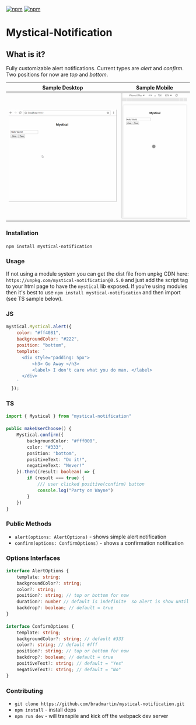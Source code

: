 [![npm](https://img.shields.io/npm/v/mystical-notification.svg)](https://www.npmjs.com/package/mystical-notification)
[![npm](https://img.shields.io/npm/dt/mystical-notification.svg?label=npm%20downloads)](https://www.npmjs.com/package/mystical-notification)
# Mystical-Notification
## What is it?
 Fully customizable alert notifications. Current types are *alert* and *confirm*. Two positions for now are *top* and *bottom*.



| Sample Desktop        | Sample Mobile
| ------------- |:-------------:|
| ![MysticalNotification](screens/mystical2.gif)     | ![MysticalMobile](screens/mystical.gif)



### Installation
`npm install mystical-notification`

### Usage
If not using a module system you can get the dist file from unpkg CDN here: `https://unpkg.com/mystical-notification@0.5.0` and just add the script tag to your html page to have the `mystical` lib exposed. If you're using modules then it's best to use `npm install mystical-notification` and then import (see TS sample below).

### JS
```js
mystical.Mystical.alert({
    color: "#ff4081",
    backgroundColor: "#222",
    position: "bottom",
    template: `
      <div style="padding: 5px">
          <h3> Go Away </h3>
          <label> I don't care what you do man. </label>
      </div>
    `
  });
```

### TS
```ts
import { Mystical } from "mystical-notification"

public makeUserChoose() {
    Mystical.confirm({
        backgroundColor: "#fff000",
        color: "#333",
        position: "bottom",
        positiveText: "Do it!",
        negativeText: "Never!"
    }).then((result: boolean) => {
        if (result === true) {
            /// user clicked positive(confirm) button
            console.log("Party on Wayne")
        }
    })
}
```

### Public Methods
- `alert(options: AlertOptions)` - shows simple alert notification
- `confirm(options: ConfirmOptions)` - shows a confirmation notification


### Options Interfaces 
```ts
interface AlertOptions {
    template: string;
    backgroundColor?: string;
    color?: string;
    position?: string; // top or bottom for now
    duration?: number // default is indefinite  so alert is show until user action
    backdrop?: boolean; // default = true
}

interface ConfirmOptions {
    template: string;
    backgroundColor?: string; // default #333
    color?: string; // default #fff
    position?: string; // top or bottom for now
    backdrop?: boolean; // default = true
    positiveText?: string; // default = "Yes"
    negativeText?: string; // default = "No"
}
```
### Contributing
- `git clone https://github.com/bradmartin/mystical-notification.git`
- `npm install` - install deps
- `npm run dev` - will transpile and kick off the webpack dev server
